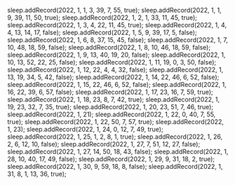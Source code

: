 sleep.addRecord(2022, 1, 1, 3, 39, 7, 55, true);
sleep.addRecord(2022, 1, 1, 9, 39, 11, 50, true);
sleep.addRecord(2022, 1, 2, 1, 33, 11, 45, true);
sleep.addRecord(2022, 1, 3, 4, 22, 11, 45, true);
sleep.addRecord(2022, 1, 4, 4, 13, 14, 17, false);
sleep.addRecord(2022, 1, 5, 9, 39, 17, 5, false);
sleep.addRecord(2022, 1, 6, 8, 37, 15, 45, false);
sleep.addRecord(2022, 1, 7, 10, 48, 18, 59, false);
sleep.addRecord(2022, 1, 8, 10, 46, 18, 59, false);
sleep.addRecord(2022, 1, 9, 13, 40, 19, 20, false);
sleep.addRecord(2022, 1, 10, 13, 52, 22, 25, false);
sleep.addRecord(2022, 1, 11, 19, 0, 3, 50, false);
sleep.addRecord(2022, 1, 12, 22, 4, 4, 32, false);
sleep.addRecord(2022, 1, 13, 19, 34, 5, 42, false);
sleep.addRecord(2022, 1, 14, 22, 46, 6, 52, false);
sleep.addRecord(2022, 1, 15, 22, 46, 6, 52, false);
sleep.addRecord(2022, 1, 16, 22, 39, 6, 57, false);
sleep.addRecord(2022, 1, 17, 23, 16, 7, 59, true);
sleep.addRecord(2022, 1, 18, 23, 8, 7, 42, true);
sleep.addRecord(2022, 1, 19, 23, 32, 7, 35, true);
sleep.addRecord(2022, 1, 20, 23, 51, 7, 46, true);
sleep.addRecord(2022, 1, 21);
sleep.addRecord(2022, 1, 22, 0, 40, 7, 55, true);
sleep.addRecord(2022, 1, 22, 50, 7, 57, true);
sleep.addRecord(2022, 1, 23);
sleep.addRecord(2022, 1, 24, 0, 12, 7, 49, true);
sleep.addRecord(2022, 1, 25, 1, 2, 8, 1, true);
sleep.addRecord(2022, 1, 26, 2, 6, 12, 10, false);
sleep.addRecord(2022, 1, 27, 7, 51, 12, 27, false);
sleep.addRecord(2022, 1, 27, 14, 50, 18, 43, false);
sleep.addRecord(2022, 1, 28, 10, 40, 17, 49, false);
sleep.addRecord(2022, 1, 29, 9, 31, 18, 2, true);
sleep.addRecord(2022, 1, 30, 9, 59, 18, 8, false);
sleep.addRecord(2022, 1, 31, 8, 1, 13, 36, true);
